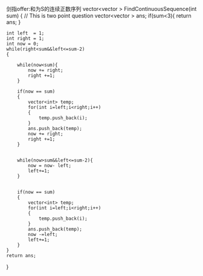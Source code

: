 剑指offer:和为S的连续正数序列
vector<vector<int> > FindContinuousSequence(int sum) {
    // This is two point question
    vector<vector<int> > ans;
    if(sum<3){
        return ans;
    }   
    
    

    int left  = 1;
    int right = 1;
    int now = 0;
    while(right<sum&&left<=sum-2)
    {

        while(now<sum){
            now += right;
            right +=1;
        }

        if(now == sum)
        {
            vector<int> temp;
            for(int i=left;i<right;i++)
            {
                temp.push_back(i);
            }
            ans.push_back(temp);
            now += right;
            right +=1;
        }


        while(now>sum&&left<=sum-2){
            now = now- left;
            left+=1;
        }


        if(now == sum)
        {
            vector<int> temp;
            for(int i=left;i<right;i++)
            {
                temp.push_back(i);
            }
            ans.push_back(temp);
            now -=left;
            left+=1;
        }
    }
    return ans;
}
